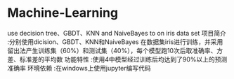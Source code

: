 # Machine-Learning
use decision tree、GBDT、KNN and NaiveBayes to on iris data set
项目简介 :分别使用dicision、GBDT、KNN和NaiveBayes 在数据集iris进行训练，并采用留出法产生训练集（60%）和测试集（40%），每个模型跑10次后取准确率、方差、标准差的平均数
功能特性 :使用4中模型经过训练后均达到了90%以上的预测准确率
环境依赖 :在windows上使用jupyter编写代码
